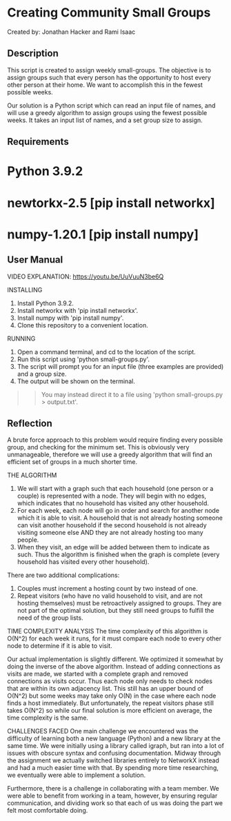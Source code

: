 # Creating Community Small Groups
Created by: Jonathan Hacker and Rami Isaac

## Description
This script is created to assign weekly small-groups. The objective is to assign groups such that every person has the opportunity to host every other person at their home. We want to accomplish this in the fewest possible weeks.

Our solution is a Python script which can read an input file of names, and will use a greedy algorithm to assign groups using the fewest possible weeks. It takes an input list of names, and a set group size to assign.

## Requirements
# Python 3.9.2
# newtorkx-2.5 [pip install networkx]
# numpy-1.20.1 [pip install numpy]

## User Manual
VIDEO EXPLANATION: https://youtu.be/UuVuuN3be6Q

INSTALLING
1. Install Python 3.9.2.
2. Install networkx with 'pip install networkx'.
3. Install numpy with 'pip install numpy'.
4. Clone this repository to a convenient location.

RUNNING
1. Open a command terminal, and cd to the location of the script.
2. Run this script using 'python small-groups.py'.
3. The script will prompt you for an input file (three examples are provided) and a group size.
4. The output will be shown on the terminal.
>> You may instead direct it to a file using 'python small-groups.py > output.txt'.

## Reflection
A brute force approach to this problem would require finding every possible group, and checking for the minimum set. This is obviously very unmanageable, therefore we will use a greedy algorithm that will find an efficient set of groups in a much shorter time.

THE ALGORITHM
1. We will start with a graph such that each household (one person or a couple) is represented with a node. They will begin with no edges, which indicates that no household has visited any other household.
2. For each week, each node will go in order and search for another node which it is able to visit. A household that is not already hosting someone can visit another household if the second household is not already visiting someone else AND they are not already hosting too many people.
3. When they visit, an edge will be added between them to indicate as such. Thus the algorithm is finished when the graph is complete (every household has visited every other household).

There are two additional complications:
1. Couples must increment a hosting count by two instead of one.
2. Repeat visitors (who have no valid household to visit, and are not hosting themselves) must be retroactively assigned to groups. They are not part of the optimal solution, but they still need groups to fulfill the need of the group lists.

TIME COMPLEXITY ANALYSIS
The time complexity of this algorithm is O(N^2) for each week it runs, for it must compare each node to every other node to determine if it is able to visit.

Our actual implementation is slightly different. We optimized it somewhat by doing the inverse of the above algorithm. Instead of adding connections as visits are made, we started with a complete graph and removed connections as visits occur. Thus each node only needs to check nodes that are within its own adjacency list. This still has an upper bound of O(N^2) but some weeks may take only O(N) in the case where each node finds a host immediately. But unfortunately, the repeat visitors phase still takes O(N^2) so while our final solution is more efficient on average, the time complexity is the same.

CHALLENGES FACED
One main challenge we encountered was the difficulty of learning both a new language (Python) and a new library at the same time. We were initially using a library called igraph, but ran into a lot of issues with obscure syntax and confusing documentation. Midway through the assignment we actually switched libraries entirely to NetworkX instead and had a much easier time with that. By spending more time researching, we eventually were able to implement a solution.

Furthermore, there is a challenge in collaborating with a team member. We were able to benefit from working in a team, however, by ensuring regular communication, and dividing work so that each of us was doing the part we felt most comfortable doing.